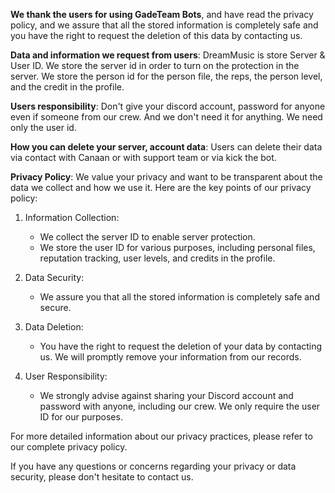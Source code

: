 **We thank the users for using GadeTeam Bots**, and have read the privacy policy, and we assure that all the stored information is completely safe and you have the right to request the deletion of this data by contacting us.

**Data and information we request from users**:
DreamMusic is store Server & User ID. We store the server id in order to turn on the protection in the server. We store the person id for the person file, the reps, the person level, and the credit in the profile.

**Users responsibility**:
Don't give your discord account, password for anyone even if someone from our crew. And we don't need it for anything. We need only the user id.

**How you can delete your server, account data**:
Users can delete their data via contact with Canaan or with support team or via kick the bot.

**Privacy Policy**:
We value your privacy and want to be transparent about the data we collect and how we use it. Here are the key points of our privacy policy:

1. Information Collection:
   - We collect the server ID to enable server protection.
   - We store the user ID for various purposes, including personal files, reputation tracking, user levels, and credits in the profile.

2. Data Security:
   - We assure you that all the stored information is completely safe and secure.

3. Data Deletion:
   - You have the right to request the deletion of your data by contacting us. We will promptly remove your information from our records.

4. User Responsibility:
   - We strongly advise against sharing your Discord account and password with anyone, including our crew. We only require the user ID for our purposes.

For more detailed information about our privacy practices, please refer to our complete privacy policy.

If you have any questions or concerns regarding your privacy or data security, please don't hesitate to contact us.
